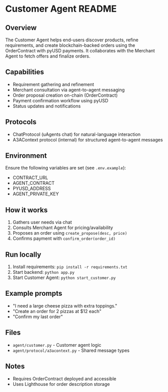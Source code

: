 # Customer Agent README

## Overview
The Customer Agent helps end-users discover products, refine requirements, and create blockchain-backed orders using the OrderContract with pyUSD payments. It collaborates with the Merchant Agent to fetch offers and finalize orders.

## Capabilities
- Requirement gathering and refinement
- Merchant consultation via agent-to-agent messaging
- Order proposal creation on-chain (OrderContract)
- Payment confirmation workflow using pyUSD
- Status updates and notifications

## Protocols
- ChatProtocol (uAgents chat) for natural-language interaction
- A3AContext protocol (internal) for structured agent-to-agent messages

## Environment
Ensure the following variables are set (see `.env.example`):
- CONTRACT_URL
- AGENT_CONTRACT
- PYUSD_ADDRESS
- AGENT_PRIVATE_KEY

## How it works
1. Gathers user needs via chat
2. Consults Merchant Agent for pricing/availability
3. Proposes an order using `create_propose(desc, price)`
4. Confirms payment with `confirm_order(order_id)`

## Run locally
1. Install requirements: `pip install -r requirements.txt`
2. Start backend: `python app.py`
3. Start Customer Agent: `python start_customer.py`

## Example prompts
- "I need a large cheese pizza with extra toppings."
- "Create an order for 2 pizzas at $12 each"
- "Confirm my last order"

## Files
- `agent/customer.py` - Customer agent logic
- `agent/protocol/a3acontext.py` - Shared message types

## Notes
- Requires OrderContract deployed and accessible
- Uses Lighthouse for order description storage

